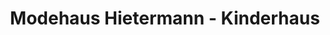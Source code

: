 ---
title: "Modehaus Hietermann - Kinderhaus"
url: /bergen/modehaus-hietermann-kinderhaus/
shop: Kleidung
---